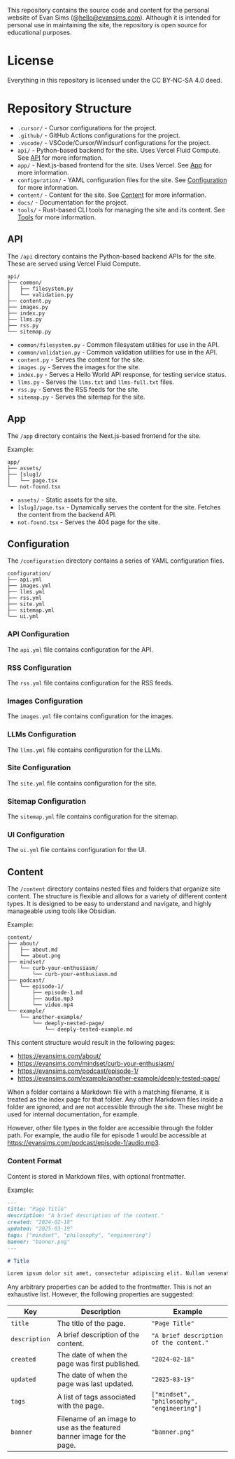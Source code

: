 This repository contains the source code and content for the personal website of Evan Sims (@hello@evansims.com). Although it is intended for personal use in maintaining the site, the repository is open source for educational purposes.

# License

Everything in this repository is licensed under the CC BY-NC-SA 4.0 deed.

# Repository Structure

- `.cursor/` - Cursor configurations for the project.
- `.github/` - GitHub Actions configurations for the project.
- `.vscode/` - VSCode/Cursor/Windsurf configurations for the project.
- `api/` - Python-based backend for the site. Uses Vercel Fluid Compute. See [API](#API) for more information.
- `app/` - Next.js-based frontend for the site. Uses Vercel. See [App](#App) for more information.
- `configuration/` - YAML configuration files for the site. See [Configuration](#Configuration) for more information.
- `content/` - Content for the site. See [Content](#Content) for more information.
- `docs/` - Documentation for the project.
- `tools/` - Rust-based CLI tools for managing the site and its content. See [Tools](#Tools) for more information.

## API

The `/api` directory contains the Python-based backend APIs for the site. These are served using Vercel Fluid Compute.

```
api/
├── common/
│   ├── filesystem.py
│   └── validation.py
├── content.py
├── images.py
├── index.py
├── llms.py
├── rss.py
└── sitemap.py
```

- `common/filesystem.py` - Common filesystem utilities for use in the API.
- `common/validation.py` - Common validation utilities for use in the API.
- `content.py` - Serves the content for the site.
- `images.py` - Serves the images for the site.
- `index.py` - Serves a Hello World API response, for testing service status.
- `llms.py` - Serves the `llms.txt` and `llms-full.txt` files.
- `rss.py` - Serves the RSS feeds for the site.
- `sitemap.py` - Serves the sitemap for the site.

## App

The `/app` directory contains the Next.js-based frontend for the site.

Example:

```
app/
├── assets/
├── [slug]/
│   └── page.tsx
└── not-found.tsx
```

- `assets/` - Static assets for the site.
- `[slug]/page.tsx` - Dynamically serves the content for the site. Fetches the content from the backend API.
- `not-found.tsx` - Serves the 404 page for the site.

## Configuration

The `/configuration` directory contains a series of YAML configuration files.

```
configuration/
├── api.yml
├── images.yml
├── llms.yml
├── rss.yml
├── site.yml
├── sitemap.yml
└── ui.yml
```

### API Configuration

The `api.yml` file contains configuration for the API.

### RSS Configuration

The `rss.yml` file contains configuration for the RSS feeds.

### Images Configuration

The `images.yml` file contains configuration for the images.

### LLMs Configuration

The `llms.yml` file contains configuration for the LLMs.

### Site Configuration

The `site.yml` file contains configuration for the site.

### Sitemap Configuration

The `sitemap.yml` file contains configuration for the sitemap.

### UI Configuration

The `ui.yml` file contains configuration for the UI.

## Content

The `/content` directory contains nested files and folders that organize site content. The structure is flexible and allows for a variety of different content types. It is designed to be easy to understand and navigate, and highly manageable using tools like Obsidian.

Example:

```
content/
├── about/
│   ├── about.md
│   └── about.png
├── mindset/
│   └── curb-your-enthusiasm/
│       └── curb-your-enthusiasm.md
├── podcast/
│   └── episode-1/
│       ├── episode-1.md
│       ├── audio.mp3
│       └── video.mp4
└── example/
    └── another-example/
        └── deeply-nested-page/
            └── deeply-tested-example.md
```

This content structure would result in the following pages:

- https://evansims.com/about/
- https://evansims.com/mindset/curb-your-enthusiasm/
- https://evansims.com/podcast/episode-1/
- https://evansims.com/example/another-example/deeply-tested-page/

When a folder contains a Markdown file with a matching filename, it is treated as the index page for that folder. Any other Markdown files inside a folder are ignored, and are not accessible through the site. These might be used for internal documentation, for example.

However, other file types in the folder are accessible through the folder path. For example, the audio file for episode 1 would be accessible at https://evansims.com/podcast/episode-1/audio.mp3.

### Content Format

Content is stored in Markdown files, with optional frontmatter.

Example:

```markdown
---
title: "Page Title"
description: "A brief description of the content."
created: "2024-02-18"
updated: "2025-03-19"
tags: ["mindset", "philosophy", "engineering"]
banner: "banner.png"
---

# Title

Lorem ipsum dolor sit amet, consectetur adipiscing elit. Nullam venenatis sapien at metus condimentum, vel fermentum nunc tincidunt. Fusce lacinia magna vel justo faucibus, in efficitur erat vestibulum. Donec commodo, orci nec vestibulum tincidunt, eros magna feugiat nulla, ac rutrum eros lectus vel nisi. Pellentesque habitant morbi tristique senectus et netus et malesuada fames ac turpis egestas. Curabitur volutpat diam in magna elementum, vel ultrices nunc dictum. Proin sagittis, magna at convallis ullamcorper, nunc nisi ultrices orci, eget tempus nibh nunc vel dolor. Sed egestas velit at enim commodo, vel pharetra magna varius.
```

Any arbitrary properties can be added to the frontmatter. This is not an exhaustive list. However, the following properties are suggested:

| Key           | Description                                                            | Example                                    |
| ------------- | ---------------------------------------------------------------------- | ------------------------------------------ |
| `title`       | The title of the page.                                                 | `"Page Title"`                             |
| `description` | A brief description of the content.                                    | `"A brief description of the content."`    |
| `created`     | The date of when the page was first published.                         | `"2024-02-18"`                             |
| `updated`     | The date of when the page was last updated.                            | `"2025-03-19"`                             |
| `tags`        | A list of tags associated with the page.                               | `["mindset", "philosophy", "engineering"]` |
| `banner`      | Filename of an image to use as the featured banner image for the page. | `"banner.png"`                             |
